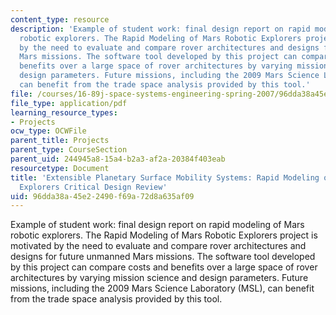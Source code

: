 ```yaml
---
content_type: resource
description: 'Example of student work: final design report on rapid modeling of Mars
  robotic explorers. The Rapid Modeling of Mars Robotic Explorers project is motivated
  by the need to evaluate and compare rover architectures and designs for future unmanned
  Mars missions. The software tool developed by this project can compare costs and
  benefits over a large space of rover architectures by varying mission science and
  design parameters. Future missions, including the 2009 Mars Science Laboratory (MSL),
  can benefit from the trade space analysis provided by this tool.'
file: /courses/16-89j-space-systems-engineering-spring-2007/96dda38a45e22490f69a72d8a635af09_report_03.pdf
file_type: application/pdf
learning_resource_types:
- Projects
ocw_type: OCWFile
parent_title: Projects
parent_type: CourseSection
parent_uid: 244945a8-15a4-b2a3-af2a-20384f403eab
resourcetype: Document
title: 'Extensible Planetary Surface Mobility Systems: Rapid Modeling of Mars Robotic
  Explorers Critical Design Review'
uid: 96dda38a-45e2-2490-f69a-72d8a635af09
---
```

Example of student work: final design report on rapid modeling of Mars robotic explorers. The Rapid Modeling of Mars Robotic Explorers project is motivated by the need to evaluate and compare rover architectures and designs for future unmanned Mars missions. The software tool developed by this project can compare costs and benefits over a large space of rover architectures by varying mission science and design parameters. Future missions, including the 2009 Mars Science Laboratory (MSL), can benefit from the trade space analysis provided by this tool.

